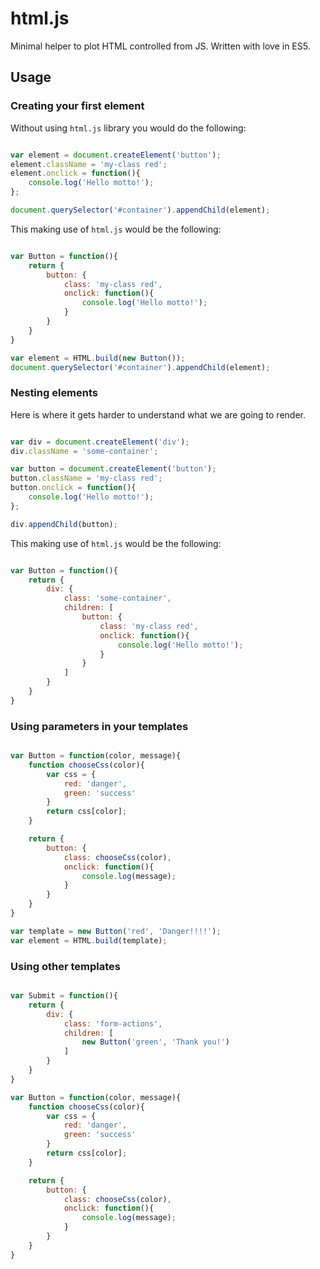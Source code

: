 # html.js

Minimal helper to plot HTML controlled from JS. Written with love in ES5.

## Usage

### Creating your first element

Without using ``html.js`` library you would do the following:

```javascript

var element = document.createElement('button');
element.className = 'my-class red';
element.onclick = function(){
    console.log('Hello motto!');
};

document.querySelector('#container').appendChild(element);

```


This making use of ``html.js`` would be the following:

```javascript

var Button = function(){
    return {
        button: {
            class: 'my-class red',
            onclick: function(){
                console.log('Hello motto!');
            }
        }
    }
}

var element = HTML.build(new Button());
document.querySelector('#container').appendChild(element);
```


### Nesting elements

Here is where it gets harder to understand what we are going to render.

```javascript

var div = document.createElement('div');
div.className = 'some-container';

var button = document.createElement('button');
button.className = 'my-class red';
button.onclick = function(){
    console.log('Hello motto!');
};

div.appendChild(button);

```


This making use of ``html.js`` would be the following:

```javascript

var Button = function(){
    return {
        div: {
            class: 'some-container',
            children: [
                button: {
                    class: 'my-class red',
                    onclick: function(){
                        console.log('Hello motto!');
                    }
                }
            ]
        }
    }
}
```


### Using parameters in your templates

```javascript

var Button = function(color, message){
    function chooseCss(color){
        var css = {
            red: 'danger',
            green: 'success'
        }
        return css[color];
    }

    return {
        button: {
            class: chooseCss(color),
            onclick: function(){
                console.log(message);
            }
        }
    }
}

var template = new Button('red', 'Danger!!!!');
var element = HTML.build(template);

```

### Using other templates

```javascript

var Submit = function(){
    return {
        div: {
            class: 'form-actions',
            children: [
                new Button('green', 'Thank you!')
            ]
        }
    }
}

var Button = function(color, message){
    function chooseCss(color){
        var css = {
            red: 'danger',
            green: 'success'
        }
        return css[color];
    }

    return {
        button: {
            class: chooseCss(color),
            onclick: function(){
                console.log(message);
            }
        }
    }
}

```













